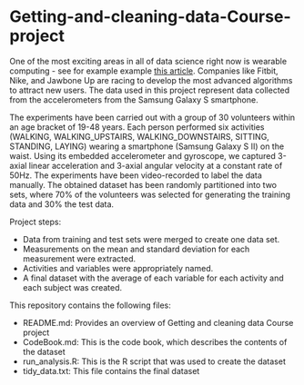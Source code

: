 # Getting-and-cleaning-data-Course-project

One of the most exciting areas in all of data science right now is wearable computing - see for example example [this article](http://www.insideactivitytracking.com/data-science-activity-tracking-and-the-battle-for-the-worlds-top-sports-brand/). 
Companies like Fitbit, Nike, and Jawbone Up are racing to develop the most advanced algorithms to attract new users. 
The data used in this project represent data collected from the accelerometers from the Samsung Galaxy S smartphone. 

The experiments have been carried out with a group of 30 volunteers within an age bracket of 19-48 years. 
Each person performed six activities (WALKING, WALKING_UPSTAIRS, WALKING_DOWNSTAIRS, SITTING, STANDING, LAYING) wearing a smartphone (Samsung Galaxy S II) on the waist. 
Using its embedded accelerometer and gyroscope, we captured 3-axial linear acceleration and 3-axial angular velocity at a constant rate of 50Hz. The experiments have been video-recorded to label the data manually. 
The obtained dataset has been randomly partitioned into two sets, where 70% of the volunteers was selected for generating the training data and 30% the test data. 

Project steps:
- Data from training and test sets were merged to create one data set.  
- Measurements on the mean and standard deviation for each measurement were extracted.  
- Activities and variables were appropriately named.  
- A final dataset with the average of each variable for each activity and each subject was created.  

This repository contains the following files:
- README.md: Provides an overview of Getting and cleaning data Course project  
- CodeBook.md: This is the code book, which describes the contents of the dataset  
- run_analysis.R: This is the R script that was used to create the dataset  
- tidy_data.txt: This file contains the final dataset  








